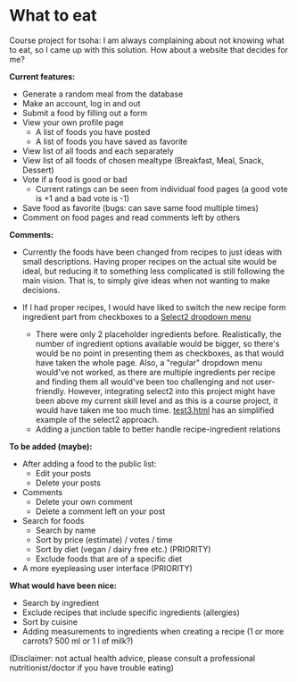 # What to eat

Course project for tsoha: I am always complaining about not knowing what to eat, so I came up with this solution.
How about a website that decides for me?

**Current features:**
* Generate a random meal from the database
* Make an account, log in and out
* Submit a food by filling out a form
* View your own profile page
  * A list of foods you have posted
  * A list of foods you have saved as favorite
* View list of all foods and each separately
* View list of all foods of chosen mealtype (Breakfast, Meal, Snack, Dessert)
* Vote if a food is good or bad
  * Current ratings can be seen from individual food pages (a good vote is +1 and a bad vote is -1)
* Save food as favorite (bugs: can save same food multiple times)
* Comment on food pages and read comments left by others

**Comments:**
* Currently the foods have been changed from recipes to just ideas with small descriptions. Having proper recipes on the actual site would be ideal, but reducing it to something less complicated is still following the main vision. That is, to simply give ideas when not wanting to make decisions.

* If I had proper recipes, I would have liked to switch the new recipe form ingredient part from checkboxes to a [Select2 dropdown menu](https://select2.org/getting-started/basic-usage)
  * There were only 2 placeholder ingredients before. Realistically, the number of ingredient options available would be bigger, so there's would be no point in presenting them as checkboxes, as that would have taken the whole page. Also, a "regular" dropdown menu would've not worked, as there are multiple ingredients per recipe and finding them all would've been too challenging and not user-friendly. However, integrating select2 into this project might have been above my current skill level and as this is a course project, it would have taken me too much time.
  [test3.html](templates/test3.html) has an simplified example of the select2 approach.
  * Adding a junction table to better handle recipe-ingredient relations


**To be added (maybe):**
* After adding a food to the public list:
  * Edit your posts
  * Delete your posts
* Comments
  * Delete your own comment
  * Delete a comment left on your post
* Search for foods
  * Search by name
  * Sort by price (estimate) / votes / time
  * Sort by diet (vegan / dairy free etc.) (PRIORITY)
  * Exclude foods that are of a specific diet
* A more eyepleasing user interface (PRIORITY)

**What would have been nice:**
* Search by ingredient
* Exclude recipes that include specific ingredients (allergies)
* Sort by cuisine
* Adding measurements to ingredients when creating a recipe (1 or more carrots? 500 ml or 1 l of milk?)

(Disclaimer: not actual health advice, please consult a professional nutritionist/doctor if you have trouble eating)
